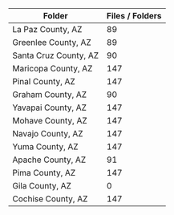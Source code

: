 | Folder                |   Files / Folders |
|-----------------------|-------------------|
| La Paz County, AZ     |                89 |
| Greenlee County, AZ   |                89 |
| Santa Cruz County, AZ |                90 |
| Maricopa County, AZ   |               147 |
| Pinal County, AZ      |               147 |
| Graham County, AZ     |                90 |
| Yavapai County, AZ    |               147 |
| Mohave County, AZ     |               147 |
| Navajo County, AZ     |               147 |
| Yuma County, AZ       |               147 |
| Apache County, AZ     |                91 |
| Pima County, AZ       |               147 |
| Gila County, AZ       |                 0 |
| Cochise County, AZ    |               147 |